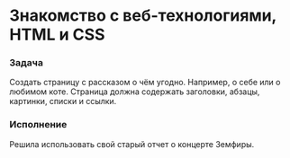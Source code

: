 # Знакомство с веб-технологиями, HTML и CSS

### Задача
Создать страницу с рассказом о чём угодно. Например, о себе или о любимом коте. Страница должна содержать заголовки, абзацы, картинки, списки и ссылки.

### Исполнение
Решила использовать свой старый отчет о концерте Земфиры.

